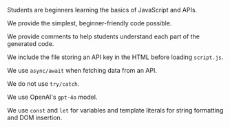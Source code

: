 Students are beginners learning the basics of JavaScript and APIs.

We provide the simplest, beginner-friendly code possible.

We provide comments to help students understand each part of the generated code.

We include the file storing an API key in the HTML before loading `script.js`.

We use `async/await` when fetching data from an API.

We do not use `try/catch`.

We use OpenAI's `gpt-4o` model.

We use `const` and `let` for variables and template literals for string formatting and DOM insertion.
